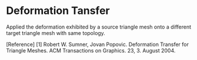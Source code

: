 # Deformation Tansfer
Applied the deformation exhibited by a source triangle mesh onto a different target triangle mesh with same
topology.

[Reference]
[1] Robert W. Sumner, Jovan Popovic. Deformation Transfer for Triangle Meshes. ACM Transactions on Graphics. 23, 3. August 2004.
